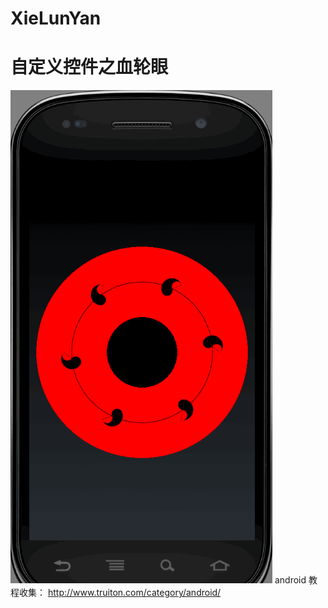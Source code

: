 # XieLunYan
# 自定义控件之血轮眼
![ScreenShot](https://github.com/linchangjian/XieLunYan/blob/master/img/xielunyan.gif)
android 教程收集：
http://www.truiton.com/category/android/
